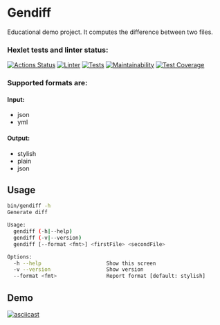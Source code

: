 # Gendiff

Educational demo project.
It computes the difference between two files.

### Hexlet tests and linter status:
[![Actions Status](https://github.com/rnixik-hex/php-project-lvl2/workflows/hexlet-check/badge.svg)](https://github.com/rnixik-hex/php-project-lvl2/actions)
[![Linter](https://github.com/rnixik-hex/php-project-lvl2/workflows/Linter/badge.svg)](https://github.com/rnixik-hex/php-project-lvl1/actions)
[![Tests](https://github.com/rnixik-hex/php-project-lvl2/workflows/Tests/badge.svg)](https://github.com/rnixik-hex/php-project-lvl1/actions)
[![Maintainability](https://api.codeclimate.com/v1/badges/278a171cb379c16647ca/maintainability)](https://codeclimate.com/github/rnixik-hex/php-project-lvl2/maintainability)
[![Test Coverage](https://api.codeclimate.com/v1/badges/278a171cb379c16647ca/test_coverage)](https://codeclimate.com/github/rnixik-hex/php-project-lvl2/test_coverage)

### Supported formats are:

#### Input:
* json
* yml

#### Output:
* stylish
* plain
* json

## Usage

```bash
bin/gendiff -h                              
Generate diff

Usage:
  gendiff (-h|--help)
  gendiff (-v|--version)
  gendiff [--format <fmt>] <firstFile> <secondFile>

Options:
  -h --help                     Show this screen
  -v --version                  Show version
  --format <fmt>                Report format [default: stylish]

```

## Demo

[![asciicast](https://asciinema.org/a/tIdILmOfhUKJqptMbGXTlmfNP.svg)](https://asciinema.org/a/tIdILmOfhUKJqptMbGXTlmfNP)
